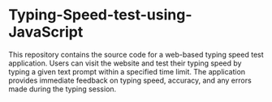 # Typing-Speed-test-using-JavaScript
This repository contains the source code for a web-based typing speed test application. Users can visit the website and test their typing speed by typing a given text prompt within a specified time limit. The application provides immediate feedback on typing speed, accuracy, and any errors made during the typing session.
